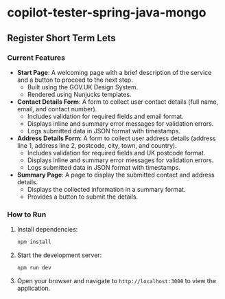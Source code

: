 # copilot-tester-spring-java-mongo

## Register Short Term Lets

### Current Features
- **Start Page**: A welcoming page with a brief description of the service and a button to proceed to the next step.
  - Built using the GOV.UK Design System.
  - Rendered using Nunjucks templates.
- **Contact Details Form**: A form to collect user contact details (full name, email, and contact number).
  - Includes validation for required fields and email format.
  - Displays inline and summary error messages for validation errors.
  - Logs submitted data in JSON format with timestamps.
- **Address Details Form**: A form to collect user address details (address line 1, address line 2, postcode, city, town, and country).
  - Includes validation for required fields and UK postcode format.
  - Displays inline and summary error messages for validation errors.
  - Logs submitted data in JSON format with timestamps.
- **Summary Page**: A page to display the submitted contact and address details.
  - Displays the collected information in a summary format.
  - Provides a button to submit the details.

### How to Run
1. Install dependencies:
   ```bash
   npm install
   ```
2. Start the development server:
   ```bash
   npm run dev
   ```
3. Open your browser and navigate to `http://localhost:3000` to view the application.